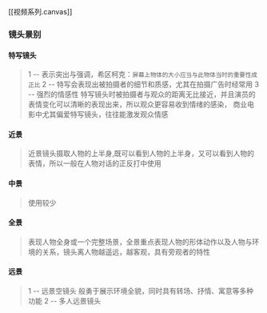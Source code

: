 [[视频系列.canvas]]
### 镜头景别
#### 特写镜头
>1 -- 表示突出与强调，希区柯克：`屏幕上物体的大小应当与此物体当时的重要性成正比`
>2 -- 特写会表现出被拍摄者的细节和质感，尤其在拍摄广告时经常用
>3 -- 强烈的情感性
>	特写镜头时被拍摄者与观众的距离无比接近，并且演员的表情变化可以清晰的表现出来，所以观众更容易收到情绪的感染，
>	商业电影中尤其偏爱特写镜头，往往能激发观众情感
#### 近景
>近景镜头摄取人物的上半身,既可以看到人物的上半身，又可以看到人物的表情，所以一般在人物对话的正反打中使用
#### 中景
>使用较少
#### 全景
>表现人物全身或一个完整场景，全景重点表现人物的形体动作以及人物与环境的关系，镜头离人物越遥远，越客观，具有旁观者的特性
#### 远景
>1 -- 远景空镜头
>	般勇于展示环境全貌，同时具有转场、抒情、寓意等多种功能
>2 -- 多人远景镜头


